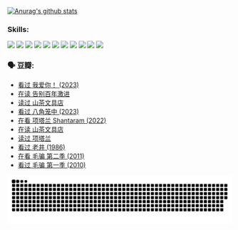
[![Anurag's github stats](https://github-readme-stats.vercel.app/api?username=w940853815)](https://github.com/anuraghazra/github-readme-stats)

### Skills:

<code><img height="32" src="https://cdn.jsdelivr.net/npm/simple-icons@v5/icons/python.svg"></code>
<code><img height="32" src="https://cdn.jsdelivr.net/npm/simple-icons@v5/icons/javascript.svg"></code>
<code><img height="32" src="https://cdn.jsdelivr.net/npm/simple-icons@v5/icons/django.svg"></code>
<code><img height="32" src="https://cdn.jsdelivr.net/npm/simple-icons@v5/icons/flask.svg"></code>
<code><img height="32" src="https://cdn.jsdelivr.net/npm/simple-icons@v5/icons/vuetify.svg"></code>
<code><img height="32" src="https://cdn.jsdelivr.net/npm/simple-icons@v5/icons/git.svg"></code>
<code><img height="32" src="https://cdn.jsdelivr.net/npm/simple-icons@v5/icons/docker.svg"></code>
<code><img height="32" src="https://cdn.jsdelivr.net/npm/simple-icons@v5/icons/postgresql.svg"></code>
<code><img height="32" src="https://cdn.jsdelivr.net/npm/simple-icons@v5/icons/elasticsearch.svg"></code>
<code><img height="32" src="https://cdn.jsdelivr.net/npm/simple-icons@v5/icons/macos.svg"></code>
<code><img height="32" src="https://cdn.jsdelivr.net/npm/simple-icons@v5/icons/linux.svg"></code>

### 🗣 豆瓣:

<!-- DOUBAN-ACTIVITIES:START -->
- [看过 我爱你！‎ (2023)](https://www.douban.com/people/136069238/status/4385556252/?_i=95895985)
- [在读 告别百年激进](https://www.douban.com/people/136069238/status/4374953075/?_i=95895985)
- [读过 山茶文具店](https://www.douban.com/people/136069238/status/4374952154/?_i=95895985)
- [看过 八角笼中‎ (2023)](https://www.douban.com/people/136069238/status/4367541707/?_i=95895985)
- [在看 项塔兰 Shantaram‎ (2022)](https://www.douban.com/people/136069238/status/4365497032/?_i=95895986)
- [在读 山茶文具店](https://www.douban.com/people/136069238/status/4364620725/?_i=95895986)
- [读过 项塔兰](https://www.douban.com/people/136069238/status/4364620288/?_i=95895986)
- [看过 老井‎ (1986)](https://www.douban.com/people/136069238/status/4362366672/?_i=95895986)
- [在看 毛骗 第二季‎ (2011)](https://www.douban.com/people/136069238/status/4355752869/?_i=95895986)
- [看过 毛骗 第一季‎ (2010)](https://www.douban.com/people/136069238/status/4355752667/?_i=95895986)
<!-- DOUBAN-ACTIVITIES:END -->


![Snake animation](https://raw.githubusercontent.com/w940853815/w940853815/output/github-contribution-grid-snake.svg)

<!--
**w940853815/w940853815** is a ✨ _special_ ✨ repository because its `README.md` (this file) appears on your GitHub profile.

Here are some ideas to get you started:

- 🔭 I’m currently working on ...
- 🌱 I’m currently learning ...
- 👯 I’m looking to collaborate on ...
- 🤔 I’m looking for help with ...
- 💬 Ask me about ...
- 📫 How to reach me: ...
- 😄 Pronouns: ...
- ⚡ Fun fact: ...
-->
